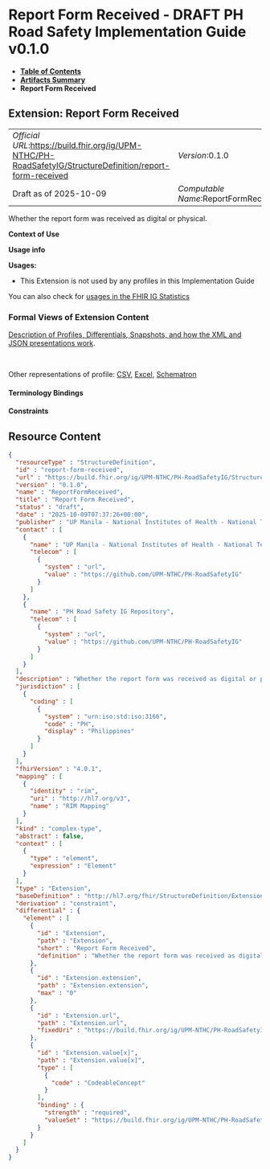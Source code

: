 # Report Form Received - DRAFT PH Road Safety Implementation Guide v0.1.0

* [**Table of Contents**](toc.md)
* [**Artifacts Summary**](artifacts.md)
* **Report Form Received**

## Extension: Report Form Received 

| | |
| :--- | :--- |
| *Official URL*:https://build.fhir.org/ig/UPM-NTHC/PH-RoadSafetyIG/StructureDefinition/report-form-received | *Version*:0.1.0 |
| Draft as of 2025-10-09 | *Computable Name*:ReportFormReceived |

Whether the report form was received as digital or physical.

**Context of Use**

**Usage info**

**Usages:**

* This Extension is not used by any profiles in this Implementation Guide

You can also check for [usages in the FHIR IG Statistics](https://packages2.fhir.org/xig/example.fhir.ph.roadsafety|current/StructureDefinition/report-form-received)

### Formal Views of Extension Content

 [Description of Profiles, Differentials, Snapshots, and how the XML and JSON presentations work](http://build.fhir.org/ig/FHIR/ig-guidance/readingIgs.html#structure-definitions). 

 

Other representations of profile: [CSV](StructureDefinition-report-form-received.csv), [Excel](StructureDefinition-report-form-received.xlsx), [Schematron](StructureDefinition-report-form-received.sch) 

#### Terminology Bindings

#### Constraints



## Resource Content

```json
{
  "resourceType" : "StructureDefinition",
  "id" : "report-form-received",
  "url" : "https://build.fhir.org/ig/UPM-NTHC/PH-RoadSafetyIG/StructureDefinition/report-form-received",
  "version" : "0.1.0",
  "name" : "ReportFormReceived",
  "title" : "Report Form Received",
  "status" : "draft",
  "date" : "2025-10-09T07:37:26+00:00",
  "publisher" : "UP Manila - National Institutes of Health - National Telehealth Center",
  "contact" : [
    {
      "name" : "UP Manila - National Institutes of Health - National Telehealth Center",
      "telecom" : [
        {
          "system" : "url",
          "value" : "https://github.com/UPM-NTHC/PH-RoadSafetyIG"
        }
      ]
    },
    {
      "name" : "PH Road Safety IG Repository",
      "telecom" : [
        {
          "system" : "url",
          "value" : "https://github.com/UPM-NTHC/PH-RoadSafetyIG"
        }
      ]
    }
  ],
  "description" : "Whether the report form was received as digital or physical.",
  "jurisdiction" : [
    {
      "coding" : [
        {
          "system" : "urn:iso:std:iso:3166",
          "code" : "PH",
          "display" : "Philippines"
        }
      ]
    }
  ],
  "fhirVersion" : "4.0.1",
  "mapping" : [
    {
      "identity" : "rim",
      "uri" : "http://hl7.org/v3",
      "name" : "RIM Mapping"
    }
  ],
  "kind" : "complex-type",
  "abstract" : false,
  "context" : [
    {
      "type" : "element",
      "expression" : "Element"
    }
  ],
  "type" : "Extension",
  "baseDefinition" : "http://hl7.org/fhir/StructureDefinition/Extension",
  "derivation" : "constraint",
  "differential" : {
    "element" : [
      {
        "id" : "Extension",
        "path" : "Extension",
        "short" : "Report Form Received",
        "definition" : "Whether the report form was received as digital or physical."
      },
      {
        "id" : "Extension.extension",
        "path" : "Extension.extension",
        "max" : "0"
      },
      {
        "id" : "Extension.url",
        "path" : "Extension.url",
        "fixedUri" : "https://build.fhir.org/ig/UPM-NTHC/PH-RoadSafetyIG/StructureDefinition/report-form-received"
      },
      {
        "id" : "Extension.value[x]",
        "path" : "Extension.value[x]",
        "type" : [
          {
            "code" : "CodeableConcept"
          }
        ],
        "binding" : {
          "strength" : "required",
          "valueSet" : "https://build.fhir.org/ig/UPM-NTHC/PH-RoadSafetyIG/ValueSet/report-form-received-vs"
        }
      }
    ]
  }
}

```
